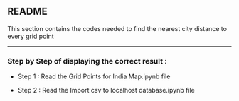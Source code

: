 README
---------------
This section contains the codes needed to find the nearest city distance to every grid point

---------------
### Step by Step of displaying the correct result : 

- Step 1 : Read the Grid Points for India Map.ipynb file

- Step 2 : Read the Import csv to localhost database.ipynb file 
